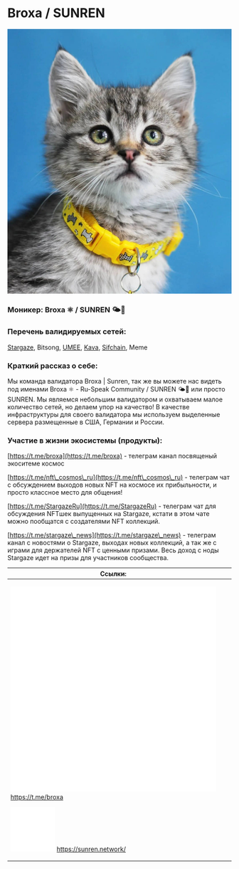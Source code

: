 # Broxa / SUNREN

<img src="../../.gitbook/assets/umeevaloper1t6x3s6std4uw5h0epmeexuldj3jvdgmpnttf4t.png" alt="" data-size="original">

### **Моникер:** Broxa ⚛️ / SUNREN 🌤️🐳

### **Перечень валидируемых сетей:**

[Stargaze](../../cosmobook/stargaze.md), Bitsong, [UMEE](../../readme/umee.md), [Kava](../../cosmobook/kava-network.md), [Sifchain](../../cosmobook/sifchain.md), Meme

### **Краткий рассказ о себе:**

Мы команда валидатора Broxa | Sunren, так же вы можете нас видеть под именами Broxa ⚛️ - Ru-Speak Community / SUNREN 🌤️🐳 или просто SUNREN. Мы являемся небольшим валидатором и охватываем малое количество сетей, но делаем упор на качество! В качестве инфраструктуры для своего валидатора мы используем выделенные сервера размещенные в США, Германии и России.

### **Участие в жизни экосистемы (продукты):**

[https://t.me/broxa](https://t.me/broxa) - телеграм канал посвященый экоситеме космос

[https://t.me/nft\_cosmos\_ru](https://t.me/nft\_cosmos\_ru) - телеграм чат с обсуждением выходов новых NFT на космосе их прибыльности, и просто классное место для общения!

[https://t.me/StargazeRu](https://t.me/StargazeRu) - телеграм чат для обсуждения NFTшек выпущенных на Stargaze, кстати в этом чате можно пообщатся с создателями NFT коллекций.

[https://t.me/stargaze\_news](https://t.me/stargaze\_news) - телеграм канал с новостями о Stargaze, выходах новых коллекций, а так же с играми для держателей NFT с ценными призами. Весь доход с ноды Stargaze идет на призы для участников сообщества.

<table><thead><tr><th>Ссылки:</th><th data-hidden></th><th data-hidden></th></tr></thead><tbody><tr><td><p><img src="../../.gitbook/assets/icons_wb-telegram.png" alt="" data-size="line"> <a href="https://t.me/broxa">https://t.me/broxa</a><a href="https://t.me/broxahttps://sunren.network/">
</a></p><p><img src="../../.gitbook/assets/icons_wb-web (2).png" alt="" data-size="line"> <a href="https://sunren.network/">https://sunren.network/</a></p></td><td></td><td></td></tr></tbody></table>
